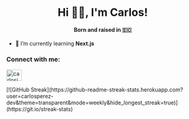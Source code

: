 <h1 align="center">Hi 👋🏼, I'm Carlos!</h1>
<h4 align="center">Born and raised in 🇪🇨</h4>

- 🌱 I’m currently learning **Next.js**
  
<h3 align="left">Connect with me:</h3>
<p align="left">
  <a href="https://linkedin.com/in/carlosjperezv" target="blank"><img align="center" src="https://raw.githubusercontent.com/rahuldkjain/github-profile-readme-generator/master/src/images/icons/Social/linked-in-alt.svg" alt="carlosjperezv" height="30" width="40" /></a>
</p>
[![GitHub Streak](https://github-readme-streak-stats.herokuapp.com?user=carlosperez-dev&theme=transparent&mode=weekly&hide_longest_streak=true)](https://git.io/streak-stats)
